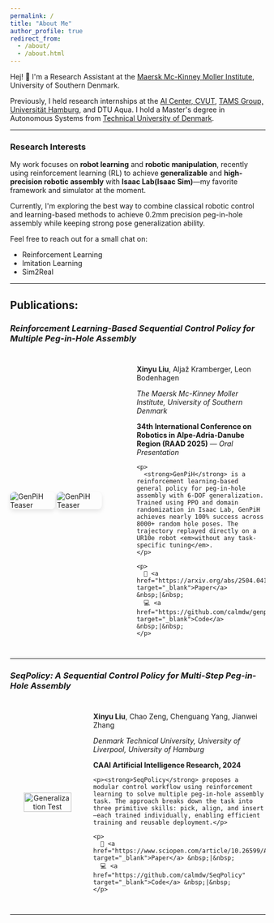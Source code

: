 ```yaml
---
permalink: /
title: "About Me"
author_profile: true
redirect_from: 
  - /about/
  - /about.html
---
```


Hej! 👋 I'm a Research Assistant at the [Maersk Mc-Kinney Moller Institute](https://www.sdu.dk/en/om-sdu/institutter-centre/mmmi_maersk_mckinney_moeller), University of Southern Denmark.  

Previously, I held research internships at the [AI Center, CVUT](https://www.aic.fel.cvut.cz/), [TAMS Group, Universität Hamburg](https://tams.informatik.uni-hamburg.de/), and DTU Aqua. I hold a Master's degree in Autonomous Systems from [Technical University of Denmark](https://www.dtu.dk/english/).

---

### Research Interests

My work focuses on **robot learning** and **robotic manipulation**, recently using reinforcement learning (RL) to achieve **generalizable** and **high-precision robotic assembly** with **Isaac Lab(Isaac Sim)**—my favorite framework and simulator at the moment.

Currently, I'm exploring the best way to combine classical robotic control and learning-based methods to achieve 0.2mm precision peg-in-hole assembly while keeping strong pose generalization ability.

Feel free to reach out for a small chat on:
- Reinforcement Learning
- Imitation Learning
- Sim2Real

---

## Publications:

### *Reinforcement Learning-Based Sequential Control Policy for Multiple Peg-in-Hole Assembly*

<div style="display: flex; flex-wrap: wrap; gap: 1.2em; margin: 2em 0; align-items: center;">

  <!-- Teaser Image: ~38% width to match golden ratio -->
  <img src="https://github.com/user-attachments/assets/1cac5868-0c91-4885-b4bd-e72ddb1efa42" 
       alt="GenPiH Teaser" 
       style="flex: 0 0 38%; max-width: 38%; border-radius: 8px; box-shadow: 0 4px 8px rgba(0,0,0,0.1);">
  <img src="https://github.com/user-attachments/assets/1ba56528-c9b1-49d8-b478-9257c4e5b645" 
       alt="GenPiH Teaser" 
       style="flex: 0 0 38%; max-width: 38%; border-radius: 8px; box-shadow: 0 4px 8px rgba(0,0,0,0.1);">

  <!-- Text Content: ~62% width -->
  <div style="flex: 1; min-width: 250px;">
    <p><strong>Xinyu Liu</strong>, Aljaž Kramberger, Leon Bodenhagen</p>
    <p><em>The Maersk Mc-Kinney Moller Institute, University of Southern Denmark</em></p>
    <p><strong>34th International Conference on Robotics in Alpe-Adria-Danube Region (RAAD 2025)</strong> — <em>Oral Presentation</em></p>

    <p>
      <strong>GenPiH</strong> is a reinforcement learning-based general policy for peg-in-hole assembly with 6-DOF generalization. Trained using PPO and domain randomization in Isaac Lab, GenPiH achieves nearly 100% success across 8000+ random hole poses. The trajectory replayed directly on a UR10e robot <em>without any task-specific tuning</em>.
    </p>

    <p>
      📄 <a href="https://arxiv.org/abs/2504.04148" target="_blank">Paper</a> &nbsp;|&nbsp;
      💻 <a href="https://github.com/calmdw/genpih" target="_blank">Code</a> &nbsp;|&nbsp;
    </p>
  </div>

</div>

---

### *SeqPolicy: A Sequential Control Policy for Multi-Step Peg-in-Hole Assembly*

<div style="display: flex; flex-wrap: wrap; gap: 1.2em; margin: 2em 0; align-items: center;">

  <!-- Two Teaser Videos - 38% width each -->

<p align="center">
  <img src="https://github.com/user-attachments/assets/d128fd65-153d-4593-ac69-0566b851627b" width="80%" alt="Generalization Test">
</p>

  <!-- Text Content -->
  <div style="flex: 1; min-width: 250px;">
    <p><strong>Xinyu Liu</strong>, Chao Zeng, Chenguang Yang, Jianwei Zhang</p>
    <p><em>Denmark Technical University, University of Liverpool, University of Hamburg</em></p>
    <p><strong>CAAI Artificial Intelligence Research, 2024</strong></p>

    <p><strong>SeqPolicy</strong> proposes a modular control workflow using reinforcement learning to solve multiple peg-in-hole assembly task. The approach breaks down the task into three primitive skills: pick, align, and insert—each trained individually, enabling efficient training and reusable deployment.</p>

    <p>
      📄 <a href="https://www.sciopen.com/article/10.26599/AIR.2024.9150043" target="_blank">Paper</a> &nbsp;|&nbsp;
      💻 <a href="https://github.com/calmdw/SeqPolicy" target="_blank">Code</a> &nbsp;|&nbsp;
    </p>
  </div>
</div>

---


